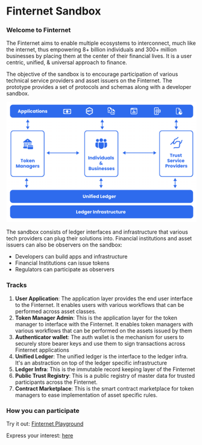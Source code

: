 # Finternet Sandbox


### Welcome to Finternet

The Finternet aims to enable multiple ecosystems to interconnect, much like the internet, thus empowering 8+ billion individuals and 300+ million businesses by placing them at the center of their financial lives. It  is a user centric, unified, & universal approach to finance.

The objective of the sandbox is to encourage participation of various technical service providers and asset issuers on the Finternet. The prototype provides a set of protocols and schemas along with a developer sandbox. 


![Finternet Architecture](./assets/finternet-architecture.png)


The sandbox consists of ledger interfaces and infrastructure that various tech providers can plug their solutions into. Financial institutions and asset issuers can also be observers on the sandbox:

- Developers can build apps and infrastructure
- Financial Institutions can issue tokens
- Regulators can participate as observers


### Tracks


1. **User Application**: The application layer provides the end user interface to the Finternet. It enables users with various workflows that can be performed across asset classes.
2. **Token Manager Admin**: This is the application layer for the token manager to interface with the Finternet. It enables token managers with various workflows that can be performed on the assets issued by them
3. **Authenticator wallet**: The auth wallet is the mechanism for users to securely store bearer keys and use them to sign transactions across Finternet applications
4. **Unified Ledger**: The unified ledger is the interface to the ledger infra. It's an abstraction on top of the ledger specific infrastructure
5. **Ledger Infra**: This is the immutable record keeping layer of the Finternet
6. **Public Trust Registry**: This is a public registry of master data for trusted participants across the Finternet.
7. **Contract Marketplace**: This is the smart contract marketplace for token managers to ease implementation of asset specific rules.



### How you can participate

Try it out: [Finternet Playground](https://finternet-playground.vercel.app/)

Express your interest: [here](https://docs.google.com/forms/d/e/1FAIpQLSespmHeTAF1p1JNLnNaq5iHKp-QojDKWalEHJsB1XJ8becRTQ/viewform)

